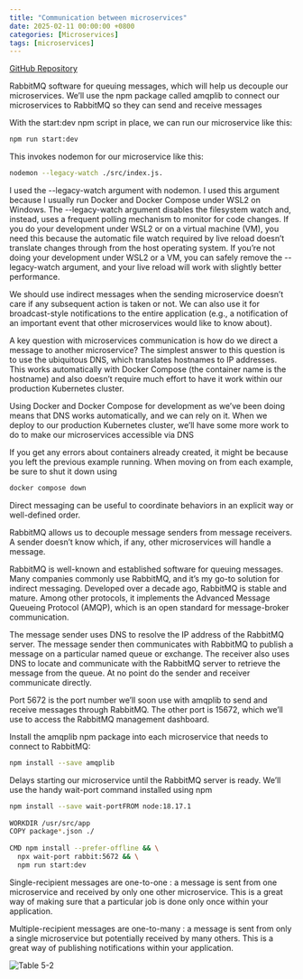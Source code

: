 ```yaml
---
title: "Communication between microservices"
date: 2025-02-11 00:00:00 +0800
categories: [Microservices]
tags: [microservices]
---
```


[GitHub Repository](https://github.com/bootstrapping-microservices-2nd-edition/chapter-5)

 RabbitMQ software for queuing messages, which will help us decouple our microservices. We’ll use the npm package called amqplib to connect our microservices to RabbitMQ so they can send and receive messages

 With the start:dev npm script in place, we can run our microservice like this:

 ```sh
npm run start:dev
 ```
This invokes nodemon for our microservice like this:

```sh
nodemon --legacy-watch ./src/index.js. 
```

 I used the --legacy-watch argument with nodemon. I used this argument because I usually run Docker and Docker Compose under WSL2 on Windows. The --legacy-watch argument disables the filesystem watch and, instead, uses a frequent polling mechanism to monitor for code changes. If you do your development under WSL2 or on a virtual machine (VM), you need this because the automatic file watch required by live reload doesn’t translate changes through from the host operating system. If you’re not doing your development under WSL2 or a VM, you can safely remove the --legacy-watch argument, and your live reload will work with slightly better performance.

We should use indirect messages when the sending microservice doesn’t care if any subsequent action is taken or not. We can also use it for broadcast-style notifications to the entire application (e.g., a notification of an important event that other microservices would like to know about).

A key question with microservices communication is how do we direct a message to another microservice? The simplest answer to this question is to use the ubiquitous DNS, which translates hostnames to IP addresses. This works automatically with Docker Compose (the container name is the hostname) and also doesn’t require much effort to have it work within our production Kubernetes cluster.

Using Docker and Docker Compose for development as we’ve been doing means that DNS works automatically, and we can rely on it. When we deploy to our production Kubernetes cluster, we’ll have some more work to do to make our microservices accessible via DNS

If you get any errors about containers already created, it might be because you left the previous example running. When moving on from each example, be sure to shut it down using

```sh
docker compose down
```

Direct messaging can be useful to coordinate behaviors in an explicit way or well-defined order.

RabbitMQ allows us to decouple message senders from message receivers. A sender doesn’t know which, if any, other microservices will handle a message.

RabbitMQ is well-known and established software for queuing messages. Many companies commonly use RabbitMQ, and it’s my go-to solution for indirect messaging. Developed over a decade ago, RabbitMQ is stable and mature. Among other protocols, it implements the Advanced Message Queueing Protocol (AMQP), which is an open standard for message-broker communication.

The message sender uses DNS to resolve the IP address of the RabbitMQ server. The message sender then communicates with RabbitMQ to publish a message on a particular named queue or exchange. The receiver also uses DNS to locate and communicate with the RabbitMQ server to retrieve the message from the queue. At no point do the sender and receiver communicate directly.

Port 5672 is the port number we’ll soon use with amqplib to send and receive messages through RabbitMQ. The other port is 15672, which we’ll use to access the RabbitMQ management dashboard.

Install the amqplib npm package into each microservice that needs to connect to RabbitMQ:

```sh
npm install --save amqplib
```

Delays starting our microservice until the RabbitMQ server is ready. We’ll use the handy wait-port command installed using npm

```sh
npm install --save wait-portFROM node:18.17.1
 
WORKDIR /usr/src/app
COPY package*.json ./
 
CMD npm install --prefer-offline && \
  npx wait-port rabbit:5672 && \
  npm run start:dev

```

Single-recipient messages are one-to-one : a message is sent from one microservice and received by only one other microservice. This is a great way of making sure that a particular job is done only once within your application.

Multiple-recipient messages are one-to-many : a message is sent from only a single microservice but potentially received by many others. This is a great way of publishing notifications within your application.

![Table 5-2](https://drek4537l1klr.cloudfront.net/davis6/HighResolutionFigures/table_5-2.png)